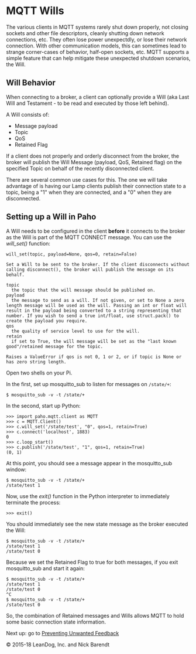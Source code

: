 # MQTT Wills

The various clients in MQTT systems rarely shut down properly, not closing sockets and other file descriptors, cleanly shutting down network connections, etc.  They often lose power unexpectdly, or lose their network connection.  With other communication models, this can sometimes lead to strange corner-cases of behavior, half-open sockets, etc.  MQTT supports a simple feature that can help mitigate these unexpected shutdown scenarios, the Will.

## Will Behavior
When connecting to a broker, a client can optionally provide a Will (aka Last Will and Testament - to be read and executed by those left behind).

A Will consists of:

* Message payload
* Topic
* QoS
* Retained Flag

If a client does not properly and orderly disconnect from the broker, the broker will publish the Will Message (payload, QoS, Retained flag) on the specified Topic on behalf of the recently disconnected client.

There are several common use cases for this.  The one we will take advantage of is having our Lamp clients publish their connection state to a topic, being a "1" when they are connected, and a "0" when they are disconnected.

## Setting up a Will in Paho
A Will needs to be configured in the client **before** it connects to the broker as the Will is part of the MQTT CONNECT message.  You can use the _will_set()_ function:

```
will_set(topic, payload=None, qos=0, retain=False)

Set a Will to be sent to the broker. If the client disconnects without calling disconnect(), the broker will publish the message on its behalf.

topic
  the topic that the will message should be published on.
payload
  the message to send as a will. If not given, or set to None a zero length message will be used as the will. Passing an int or float will result in the payload being converted to a string representing that number. If you wish to send a true int/float, use struct.pack() to create the payload you require.
qos
  the quality of service level to use for the will.
retain
  if set to True, the will message will be set as the "last known good"/retained message for the topic.

Raises a ValueError if qos is not 0, 1 or 2, or if topic is None or has zero string length.
```

Open two shells on your Pi.

In the first, set up mosquitto_sub to listen for messages on ```/state/+```:

```
$ mosquitto_sub -v -t /state/+
```

In the second, start up Python:

```
>>> import paho.mqtt.client as MQTT
>>> c = MQTT.Client()
>>> c.will_set('/state/test', "0", qos=1, retain=True)
>>> c.connect('localhost', 1883)
0
>>> c.loop_start()
>>> c.publish('/state/test', "1", qos=1, retain=True)
(0, 1)
```

At this point, you should see a message appear in the mosquitto_sub window:

```
$ mosquitto_sub -v -t /state/+
/state/test 1
```

Now, use the _exit()_ function in the Python interpreter to immediately terminate the process:

```
>>> exit()
```

You should immediately see the new state message as the broker executed the Will:

```
$ mosquitto_sub -v -t /state/+
/state/test 1
/state/test 0
```

Because we set the Retained Flag to true for both messages, if you exit mosquitto_sub and start it again:

```
$ mosquitto_sub -v -t /state/+
/state/test 1
/state/test 0
^C
$ mosquitto_sub -v -t /state/+
/state/test 0
```

So, the combination of Retained messages and Wills allows MQTT to hold some basic connection state information.

Next up: go to [Preventing Unwanted Feedback](../04.05_Preventing_Unwanted_Feedback/README.md)

&copy; 2015-18 LeanDog, Inc. and Nick Barendt
